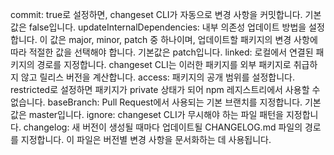 commit: true로 설정하면, changeset CLI가 자동으로 변경 사항을 커밋합니다. 기본값은 false입니다.
updateInternalDependencies: 내부 의존성 업데이트 방법을 설정합니다. 이 값은 major, minor, patch 중 하나이며, 업데이트할 패키지의 변경 사항에 따라 적절한 값을 선택해야 합니다. 기본값은 patch입니다.
linked: 로컬에서 연결된 패키지의 경로를 지정합니다. changeset CLI는 이러한 패키지를 외부 패키지로 취급하지 않고 릴리스 버전을 계산합니다.
access: 패키지의 공개 범위를 설정합니다. restricted로 설정하면 패키지가 private 상태가 되어 npm 레지스트리에서 사용할 수 없습니다.
baseBranch: Pull Request에서 사용되는 기본 브랜치를 지정합니다. 기본값은 master입니다.
ignore: changeset CLI가 무시해야 하는 파일 패턴을 지정합니다.
changelog: 새 버전이 생성될 때마다 업데이트될 CHANGELOG.md 파일의 경로를 지정합니다. 이 파일은 버전별 변경 사항을 문서화하는 데 사용됩니다.
